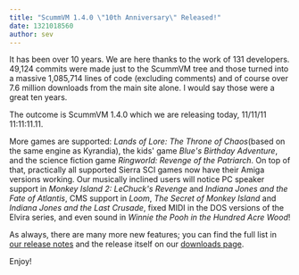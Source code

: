 ```yaml
---
title: "ScummVM 1.4.0 \"10th Anniversary\" Released!"
date: 1321018560
author: sev
---
```


It has been over 10 years. We are here thanks to the work of 131 developers. 49,124 commits were made just to the ScummVM tree and those turned into a massive 1,085,714 lines of code (excluding comments) and of course over 7.6 million downloads from the main site alone. I would say those were a great ten years.

The outcome is ScummVM 1.4.0 which we are releasing today, 11/11/11 11:11:11.11.

More games are supported: *Lands of Lore: The Throne of Chaos*(based on the same engine as Kyrandia), the kids' game *Blue's Birthday Adventure*, and the science fiction game *Ringworld: Revenge of the Patriarch*. On top of that, practically all supported Sierra SCI games now have their Amiga versions working. Our musically inclined users will notice PC speaker support in *Monkey Island 2: LeChuck's Revenge* and *Indiana Jones and the Fate of Atlantis*, CMS support in *Loom*, *The Secret of Monkey Island* and *Indiana Jones and the Last Crusade*, fixed MIDI in the DOS versions of the Elvira series, and even sound in *Winnie the Pooh in the Hundred Acre Wood*!

As always, there are many more new features; you can find the full list in [our release notes](/frs/scummvm/1.4.0/ReleaseNotes) and the release itself on our [downloads page](/downloads/).

Enjoy!
